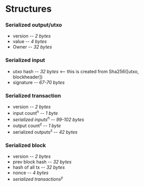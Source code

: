 # Structures
### Serialized output/utxo
- version -- *2 bytes*
- value -- *4 bytes*
- Owner -- *32 bytes*

### Serialized input
- utxo hash -- *32 bytes* <-- this is created from Sha256([utxo, blockheader])
- signature -- *67-70 bytes*

### Serialized transaction
- version -- *2 bytes*
- input count<sup>n</sup> -- *1 byte*
- *serialized inputs*<sup>n</sup> -- *99-102 bytes*
- output count<sup>z</sup> -- *1 byte*
- serialized outputs<sup>z</sup> -- *42 bytes*

### Serialized block
- version -- *2 bytes*
- prev block hash -- *32 bytes*
- hash of all tx -- *32 bytes*
- nonce -- *4 bytes*
- *serialized transactions*<sup>y</sup>
